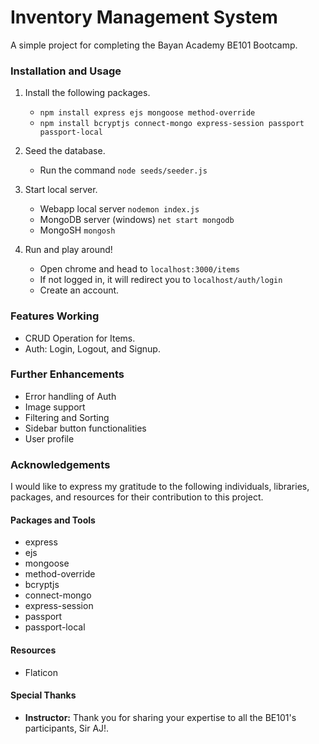 # Inventory Management System

A simple project for completing the Bayan Academy BE101 Bootcamp.

### Installation and Usage

1. Install the following packages.

   - ```npm install express ejs mongoose method-override```
   - ```npm install bcryptjs connect-mongo express-session passport passport-local```

2. Seed the database.

   - Run the command ```node seeds/seeder.js```

4. Start local server.

   - Webapp local server ```nodemon index.js```
   - MongoDB server (windows) ```net start mongodb```
   - MongoSH ```mongosh```

5. Run and play around!

   - Open chrome and head to ```localhost:3000/items```
   - If not logged in, it will redirect you to ```localhost/auth/login```
   - Create an account.

### Features Working

- CRUD Operation for Items.
- Auth: Login, Logout, and Signup.

### Further Enhancements

- Error handling of Auth
- Image support
- Filtering and Sorting
- Sidebar button functionalities
- User profile

### Acknowledgements

I would like to express my gratitude to the following individuals, libraries, packages, and resources for their contribution to this project.

#### Packages and Tools

- express
- ejs
- mongoose
- method-override
- bcryptjs
- connect-mongo
- express-session
- passport
- passport-local

#### Resources

- Flaticon

#### Special Thanks

- __Instructor:__ Thank you for sharing your expertise to all the BE101's participants, Sir AJ!.
